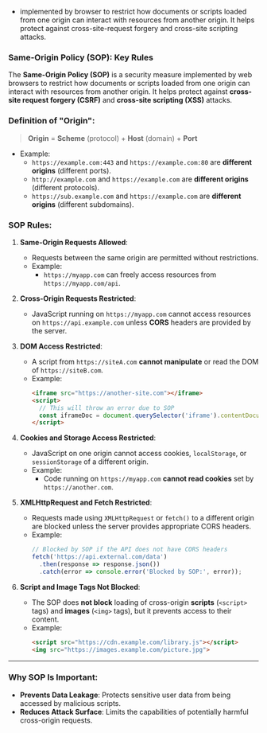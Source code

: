- implemented by browser to restrict how documents or scripts loaded from one origin can interact with resources from another origin. It helps protect against cross-site-request forgery and cross-site scripting attacks.

### Same-Origin Policy (SOP): Key Rules

The **Same-Origin Policy (SOP)** is a security measure implemented by web browsers to restrict how documents or scripts loaded from one origin can interact with resources from another origin. It helps protect against **cross-site request forgery (CSRF)** and **cross-site scripting (XSS)** attacks.

### Definition of "Origin":

> **Origin** = **Scheme** (protocol) + **Host** (domain) + **Port**

- Example:
  - `https://example.com:443` and `https://example.com:80` are **different origins** (different ports).
  - `http://example.com` and `https://example.com` are **different origins** (different protocols).
  - `https://sub.example.com` and `https://example.com` are **different origins** (different subdomains).

### SOP Rules:

1. **Same-Origin Requests Allowed**:
   - Requests between the same origin are permitted without restrictions.
   - Example:
     - `https://myapp.com` can freely access resources from `https://myapp.com/api`.

2. **Cross-Origin Requests Restricted**:
   - JavaScript running on `https://myapp.com` cannot access resources on `https://api.example.com` unless **CORS** headers are provided by the server.

3. **DOM Access Restricted**:
   - A script from `https://siteA.com` **cannot manipulate** or read the DOM of `https://siteB.com`.
   - Example:
     ```html
     <iframe src="https://another-site.com"></iframe>
     <script>
       // This will throw an error due to SOP
       const iframeDoc = document.querySelector('iframe').contentDocument;
     </script>
     ```

4. **Cookies and Storage Access Restricted**:
   - JavaScript on one origin cannot access cookies, `localStorage`, or `sessionStorage` of a different origin.
   - Example:
     - Code running on `https://myapp.com` **cannot read cookies** set by `https://another.com`.

5. **XMLHttpRequest and Fetch Restricted**:
   - Requests made using `XMLHttpRequest` or `fetch()` to a different origin are blocked unless the server provides appropriate CORS headers.
   - Example:
     ```javascript
     // Blocked by SOP if the API does not have CORS headers
     fetch('https://api.external.com/data')
       .then(response => response.json())
       .catch(error => console.error('Blocked by SOP:', error));
     ```

6. **Script and Image Tags Not Blocked**:
   - The SOP does **not block** loading of cross-origin **scripts** (`<script>` tags) and **images** (`<img>` tags), but it prevents access to their content.
   - Example:
     ```html
     <script src="https://cdn.example.com/library.js"></script>
     <img src="https://images.example.com/picture.jpg">
     ```

---

### Why SOP Is Important:
- **Prevents Data Leakage**: Protects sensitive user data from being accessed by malicious scripts.
- **Reduces Attack Surface**: Limits the capabilities of potentially harmful cross-origin requests.